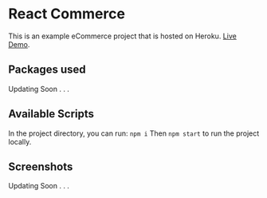 # React Commerce
This is an example eCommerce project that is hosted on Heroku. [Live Demo](https://react-commerce.herokuapp.com/).

## Packages used
Updating Soon . . .

## Available Scripts

In the project directory, you can run:
``npm i`` Then ``npm start`` to run the project locally.

## Screenshots
Updating Soon . . .
